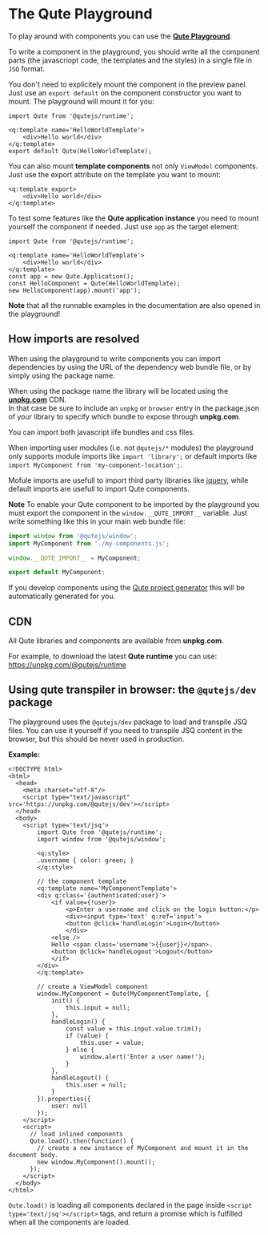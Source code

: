 # The Qute Playground

To play around with components you can use the **[Qute Playground](/playground/index.html)**.

To write a component in the playground, you should write all the component parts (the javascriopt code, the templates and the styles) in a single file in `JSQ` format.

You don't need to explicitely mount the component in the preview panel. Just use an `export default` on the component constructor you want to mount. The playground will mount it for you:

```jsq
import Qute from '@qutejs/runtime';

<q:template name='HelloWorldTemplate'>
    <div>Hello world</div>
</q:template>
export default Qute(HelloWorldTemplate);
```

You can also mount **template components** not only `ViewModel` components. Just use the export attribute on the template you want to mount:

```jsq
<q:template export>
    <div>Hello world</div>
</q:template>
```

To test some features like the **Qute application instance** you need to mount yourself the component if needed. Just use `app` as the target element:

```jsq
import Qute from '@qutejs/runtime';

<q:template name='HelloWorldTemplate'>
    <div>Hello world</div>
</q:template>
const app = new Qute.Application();
const HelloComponent = Qute(HelloWorldTemplate);
new HelloComponent(app).mount('app');
```

**Note** that all the runnable examples in the documentation are also opened in the playground!

## How imports are resolved

When using the playground to write components you can import dependencies by using the URL of the dependency web bundle file, or by simply using the package name.

When using the package name the library will be located using the **[unpkg.com](https://unpkg.com)** CDN.  \
In that case be sure to include an `unpkg` or `browser` entry in the package.json of your library to specify which bundle to expose through **unpkg.com**.

You can import both javascript iife bundles and css files.

When importing user modules (i.e. not `@qutejs/*` modules) the playground only supports module imports like `import 'library';` or default imports like `import MyComponent from 'my-component-location';`.

Mofule imports are usefull to import third party libraries like [jquery](https://jquery.com/), while default imports are usefull to import Qute components.

**Note** To enable your Qute component to be imported by the playground you must export the component in the `window.__QUTE_IMPORT__` variable. Just write something like this in your main web bundle file:

```javascript
import window from '@qutejs/window';
import MyComponent from './my-components.js';

window.__QUTE_IMPORT__ = MyComponent;

export default MyComponent;
```

If you develop components using the [Qute project generator](#/start/project) this will be automatically generated for you.

## CDN

All Qute libraries and components are available from **unpkg.com**.

For example, to download the latest **Qute runtime** you can use: https://unpkg.com/@qutejs/runtime

## Using qute transpiler in browser: the `@qutejs/dev` package

The playground uses the `@qutejs/dev` package to load and transpile JSQ files. You can use it yourself if you need to transpile JSQ content in the browser, but this should be never used in production.

**Example:**

```jsq-norun
<!DOCTYPE html>
<html>
  <head>
    <meta charset="utf-8"/>
    <script type="text/javascript" src='https://unpkg.com/@qutejs/dev'></script>
  </head>
  <body>
    <script type='text/jsq'>
        import Qute from '@qutejs/runtime';
        import window from '@qutejs/window';

        <q:style>
        .username { color: green; }
        </q:style>

        // the component template
        <q:template name='MyComponentTemplate'>
        <div q:class='{authenticated:user}'>
            <if value={!user}>
                <p>Enter a username and click on the login button:</p>
                <div><input type='text' q:ref='input'>
                <button @click='handleLogin'>Login</button>
                </div>
            <else />
            Hello <span class='username'>{{user}}</span>.
            <button @click='handleLogout'>Logout</button>
            </if>
        </div>
        </q:template>

        // create a ViewModel component
        window.MyComponent = Qute(MyComponentTemplate, {
            init() {
                this.input = null;
            },
            handleLogin() {
                const value = this.input.value.trim();
                if (value) {
                    this.user = value;
                } else {
                    window.alert('Enter a user name!');
                }
            },
            handleLogout() {
                this.user = null;
            }
        }).properties({
            user: null
        });
    </script>
    <script>
      // load inlined components
      Qute.load().then(function() {
        // create a new instance of MyComponent and mount it in the document body.
        new window.MyComponent().mount();
      });
    </script>
  </body>
</html>
```

`Qute.load()` is loading all components declared in the page inside `<script type='text/jsq'></script>` tags, and return a promise which is fulfilled when all the components are loaded.

